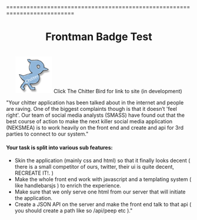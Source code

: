 ==========================================================================
<div align="center"><h1>Frontman Badge Test</h1><br><a href="https://cryptic-thicket-1989.herokuapp.com/"><img class="birdie"src="https://github.com/Scully87/Frontman-Chitter/blob/master/app/public/images/birdie_new.png" width="100px" height="100px"></a>
Click The Chitter Bird for link to site (in development)</div>

<p>"Your chitter application has been talked about in the internet and people
are raving.
One of the biggest complaints though is that it doesn’t 'feel right'. Our
team of social media analysts (SMASS) have found out that the best
course of action to make the next killer social media application
(NEKSMEA) is to work heavily on the front end and create and api for 3rd
parties to connect to our system."</p>

<h4>Your task is split into various sub features:</h4>

<ul><li>Skin the application (mainly css and html) so that it finally looks
decent ( there is a small competitor of ours, twitter, their ui is quite
decent, RECREATE IT!. )</li>

<li>Make the whole front end work with javascript and a templating
system ( like handlebarsjs ) to enrich the experience.</li>

<li>Make sure that we only serve one html from our server that will initiate the
application.</li>

<li>Create a JSON API on the server and make the front end talk to that
api ( you should create a path like so /api/peep etc )."</li></ul>
